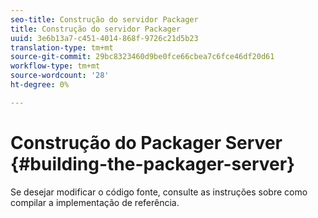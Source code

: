 ```yaml
---
seo-title: Construção do servidor Packager
title: Construção do servidor Packager
uuid: 3e6b13a7-c451-4014-868f-9726c21d5b23
translation-type: tm+mt
source-git-commit: 29bc8323460d9be0fce66cbea7c6fce46df20d61
workflow-type: tm+mt
source-wordcount: '28'
ht-degree: 0%

---
```



# Construção do Packager Server {#building-the-packager-server}

Se desejar modificar o código fonte, consulte as instruções sobre como compilar a implementação de referência.
